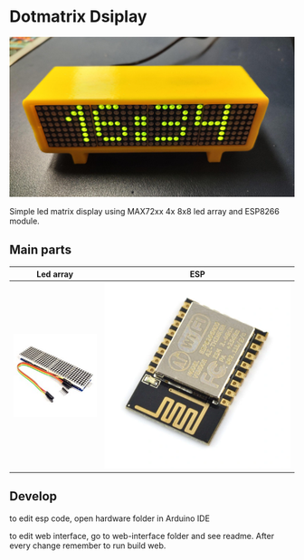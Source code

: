 # Dotmatrix Dsiplay

![yellow clock](./images/yellow-clock.jpeg)

Simple led matrix display using MAX72xx 4x 8x8 led array and ESP8266 module.


## Main parts

| Led array  | ESP | 
|---|---|
| ![MAX72xx led array](./images/led-display.jpg) | ![esp8266](./images/esp8266.webp)  |

## Develop

to edit esp code, open hardware folder in Arduino IDE

to edit web interface, go to web-interface folder and see readme. After every change remember to run build web.
